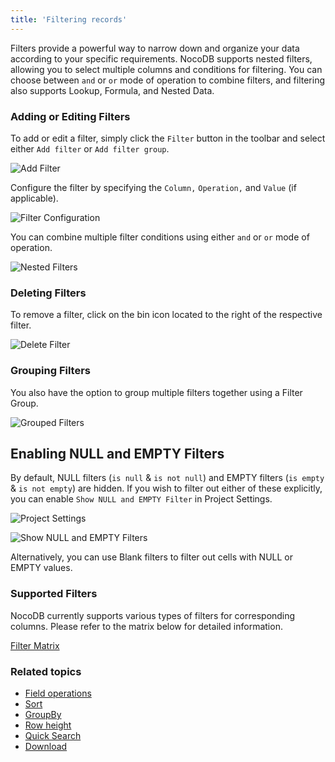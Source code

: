 ```yaml
---
title: 'Filtering records'
---
```



Filters provide a powerful way to narrow down and organize your data according to your specific requirements. NocoDB supports nested filters, allowing you to select multiple columns and conditions for filtering. You can choose between `and` or `or` mode of operation to combine filters, and filtering also supports Lookup, Formula, and Nested Data.

### Adding or Editing Filters
To add or edit a filter, simply click the `Filter` button in the toolbar and select either `Add filter` or `Add filter group`.

![Add Filter](https://github.com/nocodb/nocodb/assets/86527202/f312d8e5-98f1-4e34-ad82-460bb5eacef3)

Configure the filter by specifying the `Column,` `Operation,` and `Value` (if applicable).

![Filter Configuration](https://github.com/nocodb/nocodb/assets/86527202/62ac5ea5-64c7-4ab4-93bc-c2897e1a9122)

You can combine multiple filter conditions using either `and` or `or` mode of operation.

![Nested Filters](https://github.com/nocodb/nocodb/assets/86527202/1e9af5bf-c19f-49ed-8fc4-a62093f6ee01)

### Deleting Filters
To remove a filter, click on the bin icon located to the right of the respective filter.

![Delete Filter](https://github.com/nocodb/nocodb/assets/86527202/c8f5abac-a550-4152-ab51-5f0765cd188b)

### Grouping Filters
You also have the option to group multiple filters together using a Filter Group.

![Grouped Filters](https://github.com/nocodb/nocodb/assets/86527202/582c29de-28cd-4414-b7db-4b1b1eea131e)

## Enabling NULL and EMPTY Filters
By default, NULL filters (`is null` & `is not null`) and EMPTY filters (`is empty` & `is not empty`) are hidden. If you wish to filter out either of these explicitly, you can enable `Show NULL and EMPTY Filter` in Project Settings.

![Project Settings](https://github.com/nocodb/nocodb/assets/86527202/49d40f16-f8bd-4925-a4d0-65efb2d8f73e)

![Show NULL and EMPTY Filters](https://github.com/nocodb/nocodb/assets/86527202/a383f5e8-f2b9-461b-b725-9b172ac9975b)

Alternatively, you can use Blank filters to filter out cells with NULL or EMPTY values.

### Supported Filters
NocoDB currently supports various types of filters for corresponding columns. Please refer to the matrix below for detailed information.

[Filter Matrix](https://docs.google.com/spreadsheets/d/e/2PACX-1vTpCNKtA-szaXUKJEO5uuSIRnzUOK793MKnyBz9m2rQcwn7HqK19jPHeER-IIRWH9X56J78wfxXZuuv/pubhtml?gid=427284630&amp;single=true&amp;widget=true&amp;headers=false)

### Related topics
- [Field operations](field-operations)
- [Sort](sort)
- [GroupBy](group-by)
- [Row height](row-height)
- [Quick Search](search)
- [Download](download)